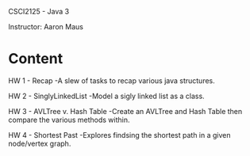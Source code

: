 CSCI2125 - Java 3

Instructor: Aaron Maus

# Content

HW 1 - Recap
-A slew of tasks to recap various java structures.

HW 2 - SinglyLinkedList
-Model a sigly linked list as a class.

HW 3 - AVLTree v. Hash Table
-Create an AVLTree and Hash Table then compare the various methods within.

HW 4 - Shortest Past
-Explores findsing the shortest path in a given node/vertex graph.
